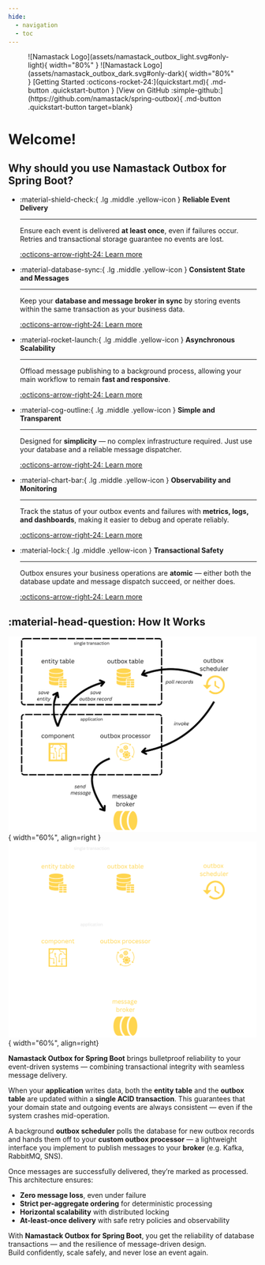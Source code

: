 ```yaml
---
hide:
  - navigation
  - toc
---
```


<figure markdown="span">
    ![Namastack Logo](assets/namastack_outbox_light.svg#only-light){ width="80%" }
    ![Namastack Logo](assets/namastack_outbox_dark.svg#only-dark){ width="80%" }
    [Getting Started :octicons-rocket-24:](quickstart.md){ .md-button .quickstart-button }
    [View on GitHub :simple-github:](https://github.com/namastack/spring-outbox){ .md-button .quickstart-button target=blank}
</figure>

# Welcome!

## Why should you use Namastack Outbox for Spring Boot?

<div class="grid cards" markdown>

-   :material-shield-check:{ .lg .middle .yellow-icon } __Reliable Event Delivery__

    ---

    Ensure each event is delivered **at least once**, even if failures occur. Retries and transactional storage guarantee no events are lost.

    [:octicons-arrow-right-24: Learn more](#)

-   :material-database-sync:{ .lg .middle .yellow-icon } __Consistent State and Messages__

    ---

    Keep your **database and message broker in sync** by storing events within the same transaction as your business data.

    [:octicons-arrow-right-24: Learn more](#)

-   :material-rocket-launch:{ .lg .middle .yellow-icon } __Asynchronous Scalability__

    ---

    Offload message publishing to a background process, allowing your main workflow to remain **fast and responsive**.

    [:octicons-arrow-right-24: Learn more](#)

-   :material-cog-outline:{ .lg .middle .yellow-icon } __Simple and Transparent__

    ---

    Designed for **simplicity** — no complex infrastructure required. Just use your database and a reliable message dispatcher.

    [:octicons-arrow-right-24: Learn more](#)

-   :material-chart-bar:{ .lg .middle .yellow-icon } __Observability and Monitoring__

    ---

    Track the status of your outbox events and failures with **metrics, logs, and dashboards**, making it easier to debug and operate reliably.

    [:octicons-arrow-right-24: Learn more](#)

-   :material-lock:{ .lg .middle .yellow-icon } __Transactional Safety__

    ---

    Outbox ensures your business operations are **atomic** — either both the database update and message dispatch succeed, or neither does.

    [:octicons-arrow-right-24: Learn more](#)

</div>

## :material-head-question: How It Works

![Namastack Logo](assets/diagram_light.svg#only-light){ width="60%", align=right }
![Namastack Logo](assets/diagram_dark.svg#only-dark){ width="60%", align=right}

**Namastack Outbox for Spring Boot** brings bulletproof reliability to your event-driven systems —
combining
transactional integrity with seamless message delivery.

When your **application** writes data, both the **entity table** and the **outbox table**
are updated within a **single ACID transaction**. This guarantees that your domain state and
outgoing
events are always consistent — even if the system crashes mid-operation.

A background **outbox scheduler** polls the database for new outbox records and hands them off to
your **custom outbox processor** — a lightweight interface you implement to publish messages to
your **broker** (e.g. Kafka, RabbitMQ, SNS).

Once messages are successfully delivered, they’re marked as processed.  
This architecture ensures:

- **Zero message loss**, even under failure
- **Strict per-aggregate ordering** for deterministic processing
- **Horizontal scalability** with distributed locking
- **At-least-once delivery** with safe retry policies and observability

With **Namastack Outbox for Spring Boot**, you get the reliability of database transactions — and
the resilience of message-driven design.  
Build confidently, scale safely, and never lose an event again.

